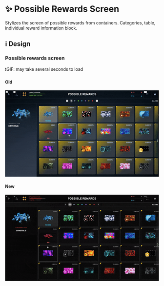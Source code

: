 # ✨ Possible Rewards Screen

Stylizes the screen of possible rewards from containers. Categories, table, individual reward information block.

## ℹ️ Design

### Possible rewards screen

❗GIF: may take several seconds to load

#### Old

![](/images/containers/old/possiblerewardsscreen.gif)

#### New

![](/images/containers/new/possiblerewardsscreen.gif)
